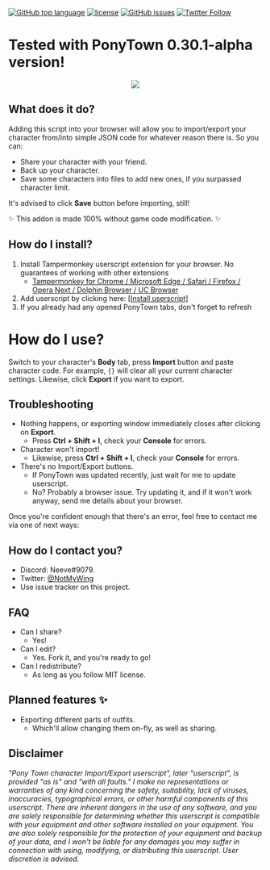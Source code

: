 [![GitHub top language](https://img.shields.io/github/languages/top/neeve01/ponytown-import-export.svg)]()
[![license](https://img.shields.io/github/license/neeve01/ponytown-import-export.svg)]()
[![GitHub issues](https://img.shields.io/github/issues/neeve01/ponytown-import-export.svg)]()
[![Twitter Follow](https://img.shields.io/twitter/follow/notmywing.svg?style=social&label=Get%20my%20unimportant%20tweets)](https://twitter.com/NotMyWing)

# Tested with PonyTown 0.30.1-alpha version!

<div style="text-align:center"><img src="https://i.imgur.com/JQ6KVM5.png"/></div>

## What does it do?
Adding this script into your browser will allow you to import/export your character from/into simple JSON code for whatever reason there is. 
So you can:
* Share your character with your friend.
* Back up your character.
* Save some characters into files to add new ones, if you surpassed character limit.

It's advised to click **Save** button before importing, still!

:sparkles: This addon is made 100% without game code modification. :sparkles:

## How do I install?
1. Install Tampermonkey userscript extension for your browser. No guarantees of working with other extensions
   * [Tampermonkey for Chrome / Microsoft Edge / Safari / Firefox / Opera Next / Dolphin Browser / UC Browser](http://tampermonkey.net/)
2. Add userscript by clicking here: [[Install userscript]](https://openuserjs.org/scripts/Neeve/PonyTown_ImportExport)
3. If you already had any opened PonyTown tabs, don't forget to refresh

# How do I use?
Switch to your character's **Body** tab, press **Import** button and paste character code. For example, `{}` will clear all your current character settings.
Likewise, click **Export** if you want to export.

## Troubleshooting
* Nothing happens, or exporting window immediately closes after clicking on **Export**.
   * Press **Ctrl + Shift + I**, check your **Console** for errors.
* Character won't import!
   * Likewise, press **Ctrl + Shift + I**, check your **Console** for errors.
* There's no Import/Export buttons.
   * If PonyTown was updated recently, just wait for me to update userscript.
   * No? Probably a browser issue. Try updating it, and if it won't work anyway, send me details about your browser.

Once you're confident enough that there's an error, feel free to contact me via one of next ways:

## How do I contact you?
* Discord: Neeve#9079.
* Twitter: [@NotMyWing](https://twitter.com/NotMyWing)
* Use issue tracker on this project.

## FAQ
* Can I share?
   * Yes!
* Can I edit?
   * Yes. Fork it, and you're ready to go!
* Can I redistribute?
   * As long as you follow MIT license.

## Planned features :sparkles:
* Exporting different parts of outfits.
   * Which'll allow changing them on-fly, as well as sharing.

## Disclaimer
*"Pony Town character Import/Export userscript", later "userscript", is provided "as is" and "with all faults." I make no representations or warranties of any kind concerning the safety, suitability, lack of viruses, inaccuracies, typographical errors, or other harmful components of this userscript. There are inherent dangers in the use of any software, and you are solely responsible for determining whether this userscript is compatible with your equipment and other software installed on your equipment. You are also solely responsible for the protection of your equipment and backup of your data, and I won't be liable for any damages you may suffer in connection with using, modifying, or distributing this userscript. User discretion is advised.*
